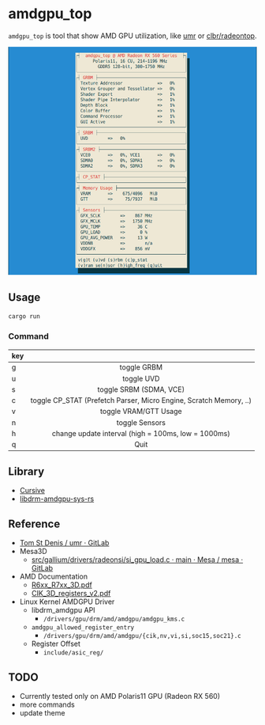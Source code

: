 # amdgpu\_top
`amdgpu_top` is tool that show AMD GPU utilization, like [umr](https://gitlab.freedesktop.org/tomstdenis/umr/) or [clbr/radeontop](https://github.com/clbr/radeontop).  

![amdgpu_top screenshot](/docs/ss0.png)

## Usage
```
cargo run
```

### Command
| key |                                     |
| :-- | :---------------------------------: |
| g   | toggle GRBM                         |
| u   | toggle UVD                          |
| s   | toggle SRBM (SDMA, VCE)             |
| c   | toggle CP_STAT (Prefetch Parser, Micro Engine, Scratch Memory, ..) |
| v   | toggle VRAM/GTT Usage               |
| n   | toggle Sensors                      |
| h   | change update interval (high = 100ms, low = 1000ms) |
| q   | Quit                                |

## Library
 * [Cursive](https://github.com/gyscos/cursive)
 * [libdrm-amdgpu-sys-rs](https://github.com/Umio-Yasuno/libdrm-amdgpu-sys-rs)

## Reference
 * [Tom St Denis / umr · GitLab](https://gitlab.freedesktop.org/tomstdenis/umr/)
 * Mesa3D
    * [src/gallium/drivers/radeonsi/si_gpu_load.c · main · Mesa / mesa · GitLab](https://gitlab.freedesktop.org/mesa/mesa/-/blob/main/src/gallium/drivers/radeonsi/si_gpu_load.c)
 * AMD Documentation
    * [R6xx_R7xx_3D.pdf](https://developer.amd.com/wordpress/media/2013/10/R6xx_R7xx_3D.pdf)
    * [CIK_3D_registers_v2.pdf](http://developer.amd.com/wordpress/media/2013/10/CIK_3D_registers_v2.pdf)
 * Linux Kernel AMDGPU Driver
    * libdrm_amdgpu API
        * `/drivers/gpu/drm/amd/amdgpu/amdgpu_kms.c`
    * `amdgpu_allowed_register_entry`
        * `/drivers/gpu/drm/amd/amdgpu/{cik,nv,vi,si,soc15,soc21}.c`
    * Register Offset
        * `include/asic_reg/`

## TODO
 * Currently tested only on AMD Polaris11 GPU (Radeon RX 560)
 * more commands
 * update theme
